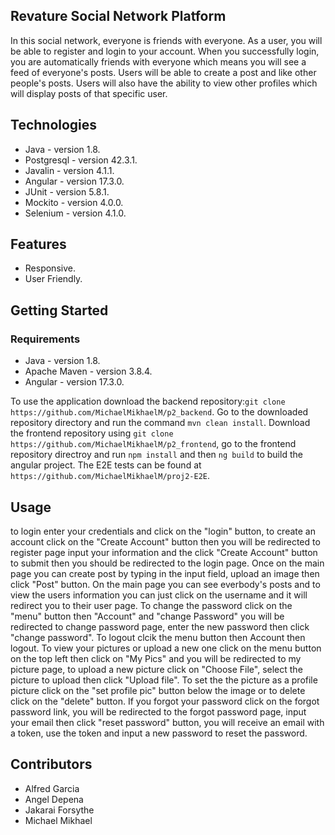 <h2>Revature Social Network Platform</h2>
In this social network, everyone is friends with everyone. As a user, you will be able to register and login to your account. When you successfully login, you are automatically friends with everyone which means you will see a feed of everyone's posts. Users will be able to create a post and like other people's posts. Users will also have the ability to view other profiles which will display posts of that specific user.

<h2>Technologies</h2>
<ul>
<li>Java - version 1.8.</li>
<li>Postgresql - version 42.3.1.</li>
<li>Javalin - version 4.1.1.</li>
<li>Angular - version 17.3.0.</li>
<li>JUnit - version 5.8.1.</li>
<li>Mockito - version 4.0.0.</li>
<li>Selenium - version 4.1.0.</li>
</ul>

<h2>Features</h2>
<ul>
<li>Responsive.</li>
<li>User Friendly.</li>
</ul>

<h2>Getting Started</h2>
<h3>Requirements</h3>
<ul>
<li>Java - version 1.8.</li>
<li>Apache Maven - version 3.8.4.</li>
<li>Angular - version 17.3.0.</li>  
</ul>

To use the application
download the backend repository:`git clone https://github.com/MichaelMikhaelM/p2_backend`.
Go to the downloaded repository directory and run the command `mvn clean install`. Download the frontend repository using `git clone https://github.com/MichaelMikhaelM/p2_frontend`, go to the frontend repository directroy and run `npm install` and then `ng build` to build the angular project. The E2E tests can be found at `https://github.com/MichaelMikhaelM/proj2-E2E`.

<h2>Usage</h2>
to login enter your credentials and click on the "login" button, to create an account click on the "Create Account" button then you will be redirected to register page input your information and the click "Create Account" button to submit then you should be redirected to the login page. Once on the main page you can create post by typing in the input field, upload an image then click "Post" button. On the main page you can see everbody's posts and to view the users information you can just click on the username and it will redirect you to their user page. To change the password click on the "menu" button then "Account" and "change Password" you will be redirected to change password page, enter the new password then click "change password". To logout clcik the menu button then Account then logout. To view your pictures or upload a new one click on the menu button on the top left then click on "My Pics" and you will be redirected to my picture page, to upload a new picture click on "Choose File", select the picture to upload then click "Upload file". To set the the picture as a profile picture click on the "set profile pic" button below the image or to delete click on the "delete" button. If you forgot your password click on the forgot password link, you will be redirected to the forgot password page, input your email then click "reset password" button, you will receive an email with a token, use the token and input a new password to reset the password.

<h2>Contributors</h2>
<ul>
  <li>Alfred Garcia</li>
  <li>Angel Depena</li>
  <li>Jakarai Forsythe</li>
  <li>Michael Mikhael</li>
</ul>  
  


